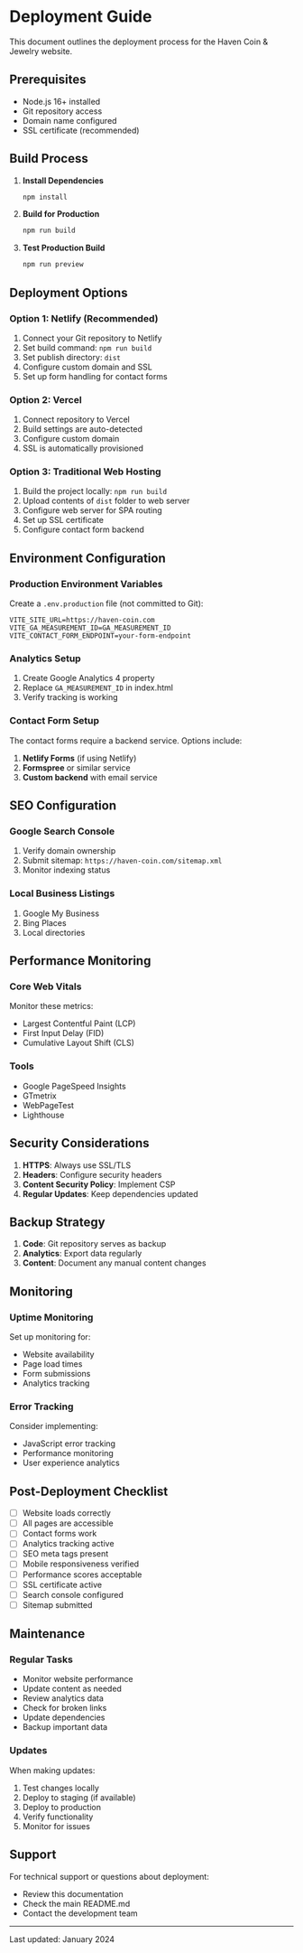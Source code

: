 # Deployment Guide

This document outlines the deployment process for the Haven Coin & Jewelry website.

## Prerequisites

- Node.js 16+ installed
- Git repository access
- Domain name configured
- SSL certificate (recommended)

## Build Process

1. **Install Dependencies**
   ```bash
   npm install
   ```

2. **Build for Production**
   ```bash
   npm run build
   ```

3. **Test Production Build**
   ```bash
   npm run preview
   ```

## Deployment Options

### Option 1: Netlify (Recommended)

1. Connect your Git repository to Netlify
2. Set build command: `npm run build`
3. Set publish directory: `dist`
4. Configure custom domain and SSL
5. Set up form handling for contact forms

### Option 2: Vercel

1. Connect repository to Vercel
2. Build settings are auto-detected
3. Configure custom domain
4. SSL is automatically provisioned

### Option 3: Traditional Web Hosting

1. Build the project locally: `npm run build`
2. Upload contents of `dist` folder to web server
3. Configure web server for SPA routing
4. Set up SSL certificate
5. Configure contact form backend

## Environment Configuration

### Production Environment Variables

Create a `.env.production` file (not committed to Git):

```env
VITE_SITE_URL=https://haven-coin.com
VITE_GA_MEASUREMENT_ID=GA_MEASUREMENT_ID
VITE_CONTACT_FORM_ENDPOINT=your-form-endpoint
```

### Analytics Setup

1. Create Google Analytics 4 property
2. Replace `GA_MEASUREMENT_ID` in index.html
3. Verify tracking is working

### Contact Form Setup

The contact forms require a backend service. Options include:

1. **Netlify Forms** (if using Netlify)
2. **Formspree** or similar service
3. **Custom backend** with email service

## SEO Configuration

### Google Search Console

1. Verify domain ownership
2. Submit sitemap: `https://haven-coin.com/sitemap.xml`
3. Monitor indexing status

### Local Business Listings

1. Google My Business
2. Bing Places
3. Local directories

## Performance Monitoring

### Core Web Vitals

Monitor these metrics:
- Largest Contentful Paint (LCP)
- First Input Delay (FID)
- Cumulative Layout Shift (CLS)

### Tools

- Google PageSpeed Insights
- GTmetrix
- WebPageTest
- Lighthouse

## Security Considerations

1. **HTTPS**: Always use SSL/TLS
2. **Headers**: Configure security headers
3. **Content Security Policy**: Implement CSP
4. **Regular Updates**: Keep dependencies updated

## Backup Strategy

1. **Code**: Git repository serves as backup
2. **Analytics**: Export data regularly
3. **Content**: Document any manual content changes

## Monitoring

### Uptime Monitoring

Set up monitoring for:
- Website availability
- Page load times
- Form submissions
- Analytics tracking

### Error Tracking

Consider implementing:
- JavaScript error tracking
- Performance monitoring
- User experience analytics

## Post-Deployment Checklist

- [ ] Website loads correctly
- [ ] All pages are accessible
- [ ] Contact forms work
- [ ] Analytics tracking active
- [ ] SEO meta tags present
- [ ] Mobile responsiveness verified
- [ ] Performance scores acceptable
- [ ] SSL certificate active
- [ ] Search console configured
- [ ] Sitemap submitted

## Maintenance

### Regular Tasks

- Monitor website performance
- Update content as needed
- Review analytics data
- Check for broken links
- Update dependencies
- Backup important data

### Updates

When making updates:
1. Test changes locally
2. Deploy to staging (if available)
3. Deploy to production
4. Verify functionality
5. Monitor for issues

## Support

For technical support or questions about deployment:
- Review this documentation
- Check the main README.md
- Contact the development team

---

Last updated: January 2024
